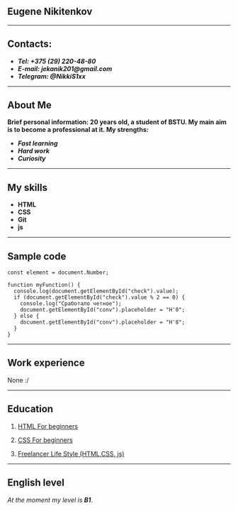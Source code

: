 ## Eugene Nikitenkov

---

## Contacts:

- **_Tel: +375 (29) 220-48-80_**
- **_E-mail: jekanik201@gmail.com_**
- **_Telegram: @NikkiS1xx_**

---

## About Me
**Brief personal information: 20 years old, a student of BSTU. My main aim is to become a professional at it. My strengths:**

- **_Fast learning_**
- **_Hard work_**
- **_Curiosity_**

---
## My skills

- **HTML**
- **CSS**
- **Git**
- **js**

---

## Sample code

```
const element = document.Number;

function myFunction() {
  console.log(document.getElementById("check").value);
  if (document.getElementById("check").value % 2 == 0) {
    console.log("Сработало четное");
    document.getElementById("conv").placeholder = "H'0";
  } else {
    document.getElementById("conv").placeholder = "H'8";
  }
}
```

---

## Work experience
None :/

---

## Education

1. [HTML For beginners](https://ru.code-basics.com/laguages/html)

2. [CSS For beginners](https://ru.code-basics.com/languages/css)

3. [Freelancer Life Style (HTML,CSS, js)](https://www.youtube.com/c/FreelancerLifeStyle)

---

## English level

_At the moment my level is __B1___.
